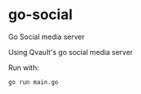 # go-social
 Go Social media server

Using Qvault's go social media server

Run with:

```bash
go run main.go
```

